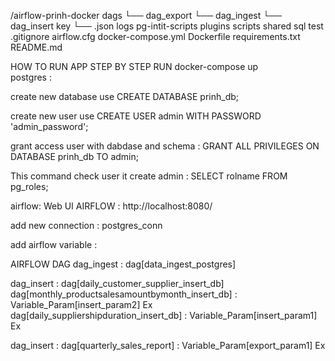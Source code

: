 /airflow-prinh-docker
dags
└── dag_export
└── dag_ingest
└── dag_insert
key
└── .json
logs
pg-intit-scripts
plugins
scripts
shared
sql
test
.gitignore
airflow.cfg
docker-compose.yml
Dockerfile
requirements.txt
README.md

HOW TO RUN APP STEP BY STEP 
RUN docker-compose up      
postgres :

create new database use
CREATE DATABASE prinh_db;


create new user use
CREATE USER admin WITH PASSWORD 'admin_password';

grant access user with dabdase and schema :
GRANT ALL PRIVILEGES ON DATABASE prinh_db TO admin;

This command check user it create admin :
SELECT rolname FROM pg_roles;



airflow:
Web UI AIRFLOW : http://localhost:8080/

add new connection :
postgres_conn

add airflow variable :

AIRFLOW DAG
dag_ingest :    dag[data_ingest_postgres] 

dag_insert :    dag[daily_customer_supplier_insert_db]
                dag[monthly_productsalesamountbymonth_insert_db] : Variable_Param[insert_param2] Ex
                dag[daily_suppliershipduration_insert_db] : Variable_Param[insert_param1] Ex

dag_insert :    dag[quarterly_sales_report] : Variable_Param[export_param1] Ex
